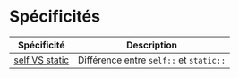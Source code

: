# Spécificités

| Spécificité | Description |
| -- | -- |
| [self VS static](self-vs-static) | Différence entre `self::` et `static::` |
